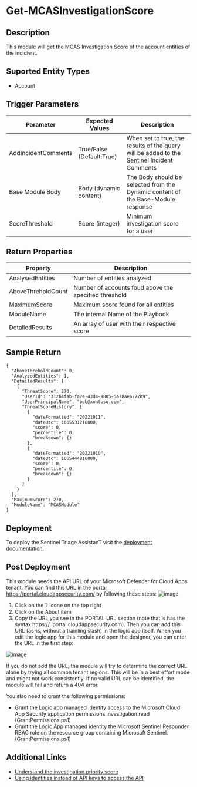 # Get-MCASInvestigationScore

## Description
This module will get the MCAS Investigation Score of the account entities of the incidient.

## Suported Entity Types
* Account

## Trigger Parameters

|Parameter|Expected Values|Description|
|---|---|---|
|AddIncidentComments|True/False (Default:True)|When set to true, the results of the query will be added to the Sentinel Incident Comments|
|Base Module Body|Body (dynamic content)|The Body should be selected from the Dynamic content of the Base-Module response|
|ScoreThreshold|Score (integer)|Minimum investigation score for a user|

## Return Properties

|Property|Description|
|---|---|
|AnalysedEntities|Number of entities analyzed|
|AboveThreholdCount|Number of accounts foud above the specified threshold|
|MaximumScore|Maximum score found for all entities|
|ModuleName|The internal Name of the Playbook|
|DetailedResults|An array of user with their respective score|

## Sample Return

```
{
  "AboveThreholdCount": 0,
  "AnalyzedEntities": 1,
  "DetailedResults": [
    {
      "ThreatScore": 270,
      "UserId": "312b4fab-fa2e-43d4-9885-5a78ae6772b9",
      "UserPrincipalName": "bob@xontoso.com",
      "ThreatScoreHistory": [
        {
          "dateFormatted": "20221011",
          "dateUtc": 1665531216000,
          "score": 0,
          "percentile": 0,
          "breakdown": {}
        },
        {
          "dateFormatted": "20221010",
          "dateUtc": 1665444816000,
          "score": 0,
          "percentile": 0,
          "breakdown": {}
        }
      ]
    }
  ],
  "MaximumScore": 270,
  "ModuleName": "MCASModule"
}
```
## Deployment

To deploy the Sentinel Triage AssistanT visit the [deployment documentation](/Docs/deployment.md).

## Post Deployment

This module needs the API URL of your Microsoft Defender for Cloud Apps tenant. You can find this URL in the portal https://portal.cloudappsecurity.com/ by following these steps:
![image](https://user-images.githubusercontent.com/22434561/153331954-c072f23d-1e3e-4d69-bf1c-448fa27e92ec.png)
1. Click on the ❔ icone on the top right
2. Click on the About item
3. Copy the URL you see in the PORTAL URL section (note that is has the syntax https://<tenantname>.<tenantregion>.portal.cloudappsecurity.com).
Then you can add this URL (as-is, without a trainling slash) in the logic app itself. When you edit the logic app for this module and open the designer, you can enter the URL in the first step:

  ![image](https://user-images.githubusercontent.com/22434561/153331924-2c67e3f0-1685-4996-a8a4-1e3a167f4b0b.png)

If you do not add the URL, the module will try to determine the correct URL alone by trying all common tenant regions. This will be in a best effort mode and might not work consistently. If no valid URL can be identified, the module will fail and return a 404 error.
  
You also need to grant the following permissions:
- Grant the Logic app managed identity access to the Microsoft Cloud App Security application permissions investigation.read (GrantPermissions.ps1)
- Grant the Logic App managed identity the Microsoft Sentinel Responder RBAC role on the resource group containing Microsoft Sentinel. (GrantPermissions.ps1)

## Additional Links
* [Understand the investigation priority score](https://docs.microsoft.com/en-us/cloud-app-security/tutorial-ueba#understand-the-investigation-priority-score)
* [Using identities instead of API keys to access the API](https://docs.microsoft.com/en-us/defender-cloud-apps/api-authentication-application)

